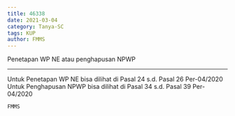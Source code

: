 ```yaml
---
title: 46338
date: 2021-03-04
category: Tanya-SC
tags: KUP
author: FMMS
---
```


Penetapan WP NE atau penghapusan NPWP

---

Untuk Penetapan WP NE bisa dilihat di Pasal 24 s.d. Pasal 26 Per-04/2020 Untuk Penghapusan NPWP bisa dilihat di Pasal 34 s.d. Pasal 39 Per-04/2020

`FMMS`
